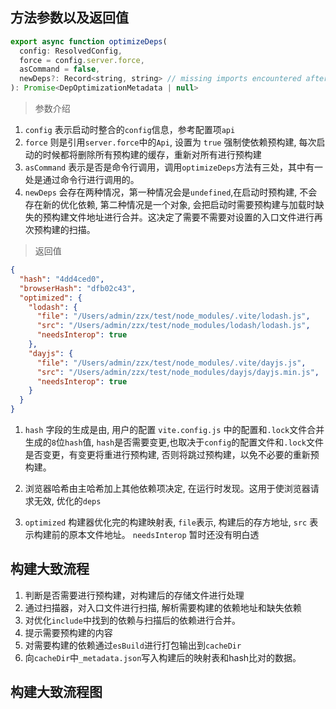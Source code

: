 ## 方法参数以及返回值

```js
export async function optimizeDeps(
  config: ResolvedConfig,
  force = config.server.force,
  asCommand = false,
  newDeps?: Record<string, string> // missing imports encountered after server has started
): Promise<DepOptimizationMetadata | null>
```
> 参数介绍

1. `config` 表示启动时整合的`config`信息，参考配置项`api`
2. `force` 则是引用`server.force`中的`Api`, 设置为 `true` 强制使依赖预构建, 每次启动的时候都将删除所有预构建的缓存，重新对所有进行预构建
3. `asCommand` 表示是否是命令行调用，调用`optimizeDeps`方法有三处，其中有一处是通过命令行进行调用的。
4. `newDeps` 会存在两种情况，第一种情况会是`undefined`,在启动时预构建, 不会存在新的优化依赖, 第二种情况是一个对象, 会把启动时需要预构建与加载时缺失的预构建文件地址进行合并。这决定了需要不需要对设置的入口文件进行再次预构建的扫描。

> 返回值

```json
{
  "hash": "4dd4ced0",
  "browserHash": "dfb02c43",
  "optimized": {
    "lodash": {
      "file": "/Users/admin/zzx/test/node_modules/.vite/lodash.js",
      "src": "/Users/admin/zzx/test/node_modules/lodash/lodash.js",
      "needsInterop": true
    },
    "dayjs": {
      "file": "/Users/admin/zzx/test/node_modules/.vite/dayjs.js",
      "src": "/Users/admin/zzx/test/node_modules/dayjs/dayjs.min.js",
      "needsInterop": true
    }
  }
}
```

1. `hash` 字段的生成是由, 用户的配置 `vite.config.js` 中的配置和`.lock`文件合并生成的`8`位`hash`值, `hash`是否需要变更,也取决于`config`的配置文件和`.lock`文件是否变更，有变更将重进行预构建, 否则将跳过预构建，以免不必要的重新预构建。

2. 浏览器哈希由主哈希加上其他依赖项决定, 在运行时发现。这用于使浏览器请求无效, 优化的`deps`

3. `optimized` 构建器优化完的构建映射表, `file`表示, 构建后的存方地址, `src` 表示构建前的原本文件地址。 `needsInterop` 暂时还没有明白透


## 构建大致流程

1. 判断是否需要进行预构建，对构建后的存储文件进行处理
2. 通过扫描器，对入口文件进行扫描, 解析需要构建的依赖地址和缺失依赖
3. 对优化`include`中找到的依赖与扫描后的依赖进行合并。
4. 提示需要预构建的内容
5. 对需要构建的依赖通过`esBuild`进行打包输出到`cacheDir`
6. 向`cacheDir`中`_metadata.json`写入构建后的映射表和hash比对的数据。


## 构建大致流程图